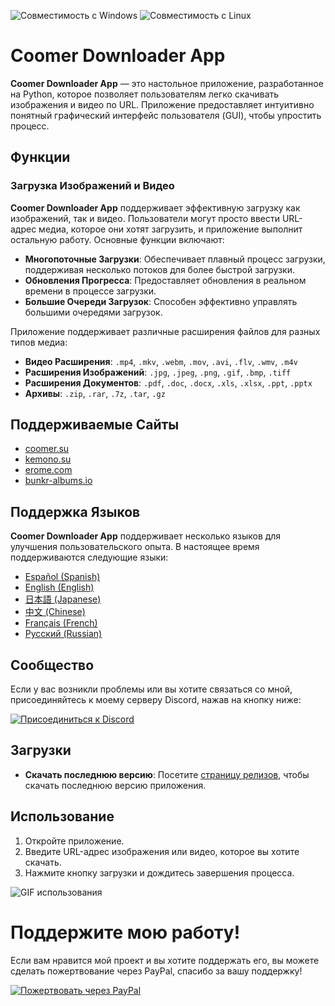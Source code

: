 ![Совместимость с Windows](https://img.shields.io/badge/Windows-10%2C%2011-blue)
![Совместимость с Linux](https://img.shields.io/badge/Linux-Compatible-green)

# Coomer Downloader App

**Coomer Downloader App** — это настольное приложение, разработанное на Python, которое позволяет пользователям легко скачивать изображения и видео по URL. Приложение предоставляет интуитивно понятный графический интерфейс пользователя (GUI), чтобы упростить процесс.

## Функции

### Загрузка Изображений и Видео

**Coomer Downloader App** поддерживает эффективную загрузку как изображений, так и видео. Пользователи могут просто ввести URL-адрес медиа, которое они хотят загрузить, и приложение выполнит остальную работу. Основные функции включают:

- **Многопоточные Загрузки**: Обеспечивает плавный процесс загрузки, поддерживая несколько потоков для более быстрой загрузки.
- **Обновления Прогресса**: Предоставляет обновления в реальном времени в процессе загрузки.
- **Большие Очереди Загрузок**: Способен эффективно управлять большими очередями загрузок.

Приложение поддерживает различные расширения файлов для разных типов медиа:

- **Видео Расширения**: `.mp4`, `.mkv`, `.webm`, `.mov`, `.avi`, `.flv`, `.wmv`, `.m4v`
- **Расширения Изображений**: `.jpg`, `.jpeg`, `.png`, `.gif`, `.bmp`, `.tiff`
- **Расширения Документов**: `.pdf`, `.doc`, `.docx`, `.xls`, `.xlsx`, `.ppt`, `.pptx`
- **Архивы**: `.zip`, `.rar`, `.7z`, `.tar`, `.gz`

## Поддерживаемые Сайты

- [coomer.su](https://coomer.su/)
- [kemono.su](https://kemono.su/)
- [erome.com](https://www.erome.com/)
- [bunkr-albums.io](https://bunkr-albums.io/)

## Поддержка Языков

**Coomer Downloader App** поддерживает несколько языков для улучшения пользовательского опыта. В настоящее время поддерживаются следующие языки:

- [Español (Spanish)](https://github.com/Emy69/CoomerDL/blob/main/locales/es/README.md)
- [English (English)](https://github.com/Emy69/CoomerDL/blob/main/locales/en/README.md)
- [日本語 (Japanese)](https://github.com/Emy69/CoomerDL/blob/main/locales/ja/README.md)
- [中文 (Chinese)](https://github.com/Emy69/CoomerDL/blob/main/locales/zh/README.md)
- [Français (French)](https://github.com/Emy69/CoomerDL/blob/main/locales/fr/README.md)
- [Русский (Russian)](https://github.com/Emy69/CoomerDL/blob/main/locales/ru/README.md)

## Сообщество

Если у вас возникли проблемы или вы хотите связаться со мной, присоединяйтесь к моему серверу Discord, нажав на кнопку ниже:

[![Присоединиться к Discord](https://img.shields.io/badge/Join-Discord-7289DA.svg?style=for-the-badge&logo=discord&logoColor=white)](https://discord.gg/ku8gSPsesh)

## Загрузки

- **Скачать последнюю версию**: Посетите [страницу релизов](https://github.com/Emy69/CoomerDL/releases), чтобы скачать последнюю версию приложения.

## Использование

1. Откройте приложение.
2. Введите URL-адрес изображения или видео, которое вы хотите скачать.
3. Нажмите кнопку загрузки и дождитесь завершения процесса.

![GIF использования](https://github.com/Emy69/CoomerDL/blob/main/resources/screenshots/0627.gif)

# Поддержите мою работу!

Если вам нравится мой проект и вы хотите поддержать его, вы можете сделать пожертвование через PayPal, спасибо за вашу поддержку!

[![Пожертвовать через PayPal](https://img.shields.io/badge/Donate-PayPal-blue.svg?logo=paypal&style=for-the-badge)](https://www.paypal.com/paypalme/Emy699)

